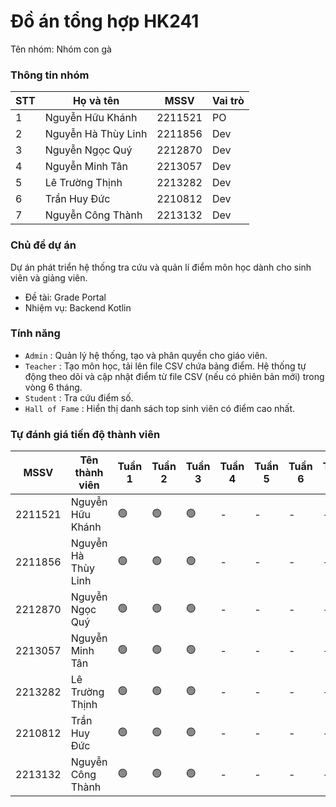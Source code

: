 # Đồ án tổng hợp HK241

Tên nhóm: Nhóm con gà

### Thông tin nhóm

| STT | Họ và tên | MSSV | Vai trò |
|-------|-------|-------|-------|
| 1 | Nguyễn Hữu Khánh | 2211521 | PO |
| 2 | Nguyễn Hà Thùy Linh | 2211856 | Dev |
| 3 | Nguyễn Ngọc Quý | 2212870 | Dev |
| 4 | Nguyễn Minh Tân | 2213057 | Dev |
| 5 | Lê Trường Thịnh | 2213282 | Dev |
| 6 | Trần Huy Đức | 2210812 | Dev |
| 7 | Nguyễn Công Thành | 2213132 | Dev |

### Chủ đề dự án

Dự án phát triển hệ thống tra cứu và quản lí điểm môn học dành cho sinh viên và giảng viên.
- Đề tài: Grade Portal
- Nhiệm vụ: Backend Kotlin

### Tính năng

- `Admin` : Quản lý hệ thống, tạo và phân quyền cho giáo viên.
- `Teacher` : Tạo môn học, tải lên file CSV chứa bảng điểm. Hệ thống tự động theo dõi và cập nhật điểm từ file CSV (nếu có phiên bản mới) trong vòng 6 tháng.
- `Student` : Tra cứu điểm số.
- `Hall of Fame` : Hiển thị danh sách top sinh viên có điểm cao nhất.

### Tự đánh giá tiến độ thành viên

|MSSV    | Tên thành viên      | Tuần 1 | Tuần 2 | Tuần 3 | Tuần 4 |  Tuần 5 | Tuần 6 | Tuần 7 | Tuần 8 |  Tuần 9 | Tuần 10 |
|--------|---------------------|--------|--------|--------|--------|---------|--------|--------|--------|---------|---------|
|2211521 | Nguyễn Hữu Khánh    | 🟢    |🟢      |🟢     |-       |-        |-       |-       |-       |-        |-        |
|2211856 | Nguyễn Hà Thùy Linh | 🟢    |🟢      |🟢     |-       |-        |-       |-       |-       |-        |-        |
|2212870 | Nguyễn Ngọc Quý     | 🟢    |🟢      |🟢     |-       |-        |-       |-       |-       |-        |-        |
|2213057 | Nguyễn Minh Tân     | 🟢    |🟢      |🟢     |-       |-        |-       |-       |-       |-        |-        |
|2213282 | Lê Trường Thịnh     | 🟢    |🟢      |🟢     |-       |-        |-       |-       |-       |-        |-        |
|2210812 | Trần Huy Đức        | 🟢    |🟢      |🟢     |-       |-        |-       |-       |-       |-        |-        |
|2213132 | Nguyễn Công Thành   | 🟢    |🟢      |🟢     |-       |-        |-       |-       |-       |-        |-        |
